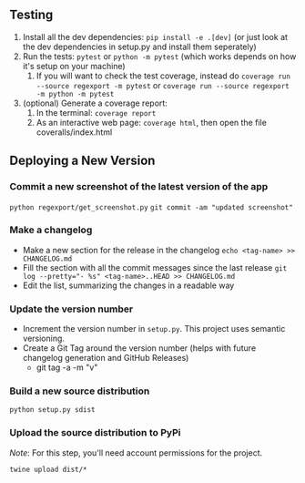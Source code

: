 
## Testing

  1. Install all the dev dependencies: `pip install -e .[dev]` (or just look at the dev dependencies in setup.py and install them seperately)
  2. Run the tests:  `pytest`  or `python -m pytest`  (which works depends on how it's setup on your machine)
     1. If you will want to check the test coverage, instead do `coverage run --source regexport -m pytest` or `coverage run --source regexport -m python -m pytest`
  3. (optional) Generate a coverage report:
     1. In the terminal: `coverage report`
     2. As an interactive web page: `coverage html`, then open the file coveralls/index.html 

## Deploying a New Version

### Commit a new screenshot of the latest version of the app

`python regexport/get_screenshot.py`
`git commit -am "updated screenshot"`

### Make a changelog

  - Make a new section for the release in the changelog `echo <tag-name> >> CHANGELOG.md`
  - Fill the section with all the commit messages since the last release `git log --pretty="- %s" <tag-name>..HEAD >> CHANGELOG.md`
  - Edit the list, summarizing the changes in a readable way

### Update the version number

  - Increment the version number in `setup.py`.  This project uses semantic versioning.
  - Create a Git Tag around the version number (helps with future changelog generation and GitHub Releases)
    - git tag -a <version number> -m "v<version number>" 

### Build a new source distribution
```
python setup.py sdist
```

### Upload the source distribution to PyPi

*Note*: For this step, you'll need account permissions for the project.

```
twine upload dist/*
```
